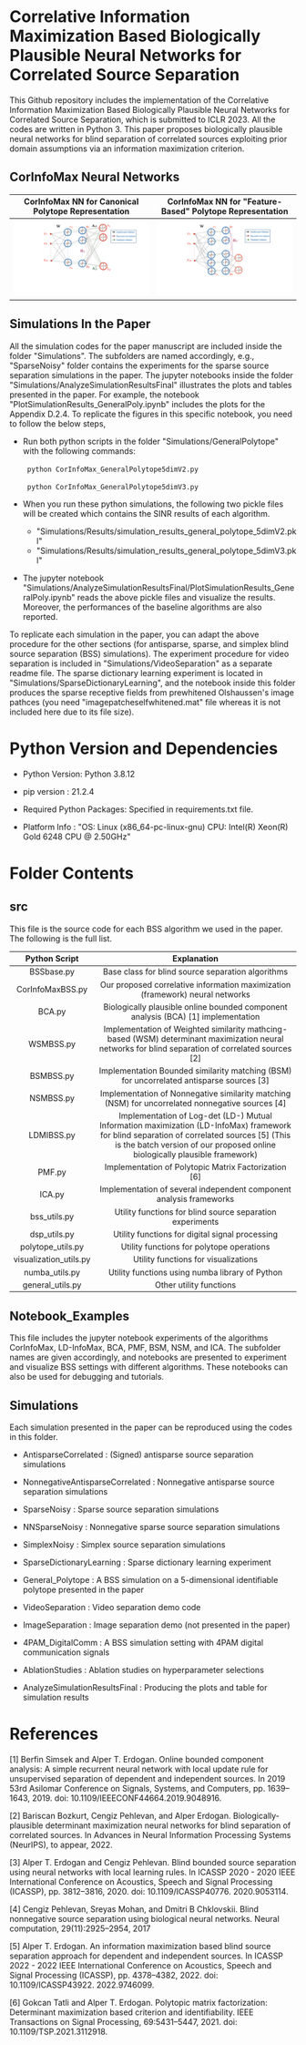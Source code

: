 # Correlative Information Maximization Based Biologically Plausible Neural Networks for Correlated Source Separation

This Github repository includes the implementation of the Correlative Information Maximization Based Biologically Plausible Neural Networks for Correlated Source Separation, which is submitted to ICLR 2023. All the codes are written in Python 3. This paper proposes biologically plausible neural networks for blind separation of correlated sources exploiting prior domain assumptions via an information maximization criterion.

## CorInfoMax Neural Networks

CorInfoMax NN for Canonical Polytope Representation  |  CorInfoMax NN for "Feature-Based" Polytope Representation
:-------------------------:|:-------------------------:
![Sample Network Figures](./Figures/CorInfoMaxHRep3.png)   |  ![Sample Network Figures](./Figures/CorInfoMaxGen.png)

## Simulations In the Paper

All the simulation codes for the paper manuscript are included inside the folder "Simulations". The subfolders are named accordingly, e.g., "SparseNoisy" folder contains the experiments for the sparse source separation simulations in the paper. The jupyter notebooks inside the folder "Simulations/AnalyzeSimulationResultsFinal" illustrates the plots and tables presented in the paper. For example, the notebook "PlotSimulationResults_GeneralPoly.ipynb" includes the plots for the Appendix D.2.4. To replicate the figures in this specific notebook, you need to follow the below steps,

 * Run both python scripts in the folder "Simulations/GeneralPolytope" with the following commands:

    ``` python CorInfoMax_GeneralPolytope5dimV2.py```

    ``` python CorInfoMax_GeneralPolytope5dimV3.py```

 * When you run these python simulations, the following two pickle files will be created which contains the SINR results of each algorithm. 
    * "Simulations/Results/simulation_results_general_polytope_5dimV2.pkl"
    * "Simulations/Results/simulation_results_general_polytope_5dimV3.pkl"

 * The jupyter notebook "Simulations/AnalyzeSimulationResultsFinal/PlotSimulationResults_GeneralPoly.ipynb" reads the above pickle files and visualize the results. Moreover, the performances of the baseline algorithms are also reported.

To replicate each simulation in the paper, you can adapt the above procedure for the other sections (for antisparse, sparse, and simplex blind source separation (BSS) simulations). The experiment procedure for video separation is included in "Simulations/VideoSeparation" as a separate readme file. The sparse dictionary learning experiment is located in "Simulations/SparseDictionaryLearning", and the notebook inside this folder produces the sparse receptive fields from prewhitened Olshaussen's image pathces (you need "imagepatcheselfwhitened.mat" file whereas it is not included here due to its file size).

# Python Version and Dependencies

* Python Version: Python 3.8.12

* pip version : 21.2.4

* Required Python Packages: Specified in requirements.txt file.

* Platform Info : "OS: Linux (x86_64-pc-linux-gnu) CPU: Intel(R) Xeon(R) Gold 6248 CPU @ 2.50GHz"

# Folder Contents

## src
This file is the source code for each BSS algorithm we used in the paper. The following is the full list.
<!-- Python Script  |  Explanation
:-------------------------:|:-------------------------:
* BSSbase.py            | Base class for blind source separation algorithms
* CorInfoMaxBSS.py      : Our proposed correlative information maximization (framework) neural networks 
* BCA.py                : Biologically plausible online bounded component analysis (BCA) [1] implementation
* WSMBSS.py             : Implementation of Weighted similarity mathcing-based (WSM) determinant maximization neural networks for blind separation of correlated sources [2]
* BSMBSS.py             : Implementation Bounded similarity matching (BSM) for uncorrelated antisparse sources [3]
* NSMBSS.py             : Implementation of Nonnegative similarity matching (NSM) for uncorrelated nonnegative sources [4]
* LDMIBSS.py            : Implementation of Log-det (LD-) Mutual Information maximization (LD-InfoMax) framework for blind separation of correlated sources [5](This is the batch version of our proposed online biologically plausible framework)
* PMF.py                : Implementation of Polytopic Matrix Factorization [6]
* ICA.py                : Implementation of several independent component analysis frameworks 
* bss_utils.py          : Utility functions for blind source separation experiments
* dsp_utils.py          : Utility functions for digital signal processing
* polytope_utils.py     : Utility functions for polytope operations
* visualization_utils.py: Utility functions for visualizations
* numba_utils.py        : Utility functions using numba library of Python
* general_utils.py      : Other utility functions -->

Python Script  |  Explanation
:-------------------------:|:-------------------------:
BSSbase.py            | Base class for blind source separation algorithms
CorInfoMaxBSS.py      | Our proposed correlative information maximization (framework) neural networks 
BCA.py                | Biologically plausible online bounded component analysis (BCA) [1] implementation
WSMBSS.py             | Implementation of Weighted similarity mathcing-based (WSM) determinant maximization neural networks for blind separation of correlated sources [2]
BSMBSS.py             | Implementation Bounded similarity matching (BSM) for uncorrelated antisparse sources [3]
NSMBSS.py             | Implementation of Nonnegative similarity matching (NSM) for uncorrelated nonnegative sources [4]
LDMIBSS.py            | Implementation of Log-det (LD-) Mutual Information maximization (LD-InfoMax) framework for blind separation of correlated sources [5] (This is the batch version of our proposed online biologically plausible framework)
PMF.py                | Implementation of Polytopic Matrix Factorization [6]
ICA.py                | Implementation of several independent component analysis frameworks 
bss_utils.py          | Utility functions for blind source separation experiments
dsp_utils.py          | Utility functions for digital signal processing
polytope_utils.py     | Utility functions for polytope operations
visualization_utils.py| Utility functions for visualizations
numba_utils.py        | Utility functions using numba library of Python
general_utils.py      | Other utility functions

## Notebook_Examples
This file includes the jupyter notebook experiments of the algorithms CorInfoMax, LD-InfoMax, BCA, PMF, BSM, NSM, and ICA. The subfolder names are given accordingly, and notebooks are presented to experiment and visualize BSS settings with different algorithms. These notebooks can also be used for debugging and tutorials.

## Simulations
Each simulation presented in the paper can be reproduced using the codes in this folder.

* AntisparseCorrelated                  : (Signed) antisparse source separation simulations
* NonnegativeAntisparseCorrelated       : Nonnegative antisparse source separation simulations
* SparseNoisy                           : Sparse source separation simulations
* NNSparseNoisy                         : Nonnegative sparse source separation simulations
* SimplexNoisy                          : Simplex source separation simulations
* SparseDictionaryLearning              : Sparse dictionary learning experiment
* General_Polytope                      : A BSS simulation on a 5-dimensional identifiable polytope presented in the paper
* VideoSeparation                       : Video separation demo code
* ImageSeparation                       : Image separation demo (not presented in the paper)
* 4PAM_DigitalComm                      : A BSS simulation setting with 4PAM digital communication signals
* AblationStudies                       : Ablation studies on hyperparameter selections

* AnalyzeSimulationResultsFinal         : Producing the plots and table for simulation results

# References

[1] Berfin Simsek and Alper T. Erdogan. Online bounded component analysis: A simple recurrent
neural network with local update rule for unsupervised separation of dependent and independent
sources. In 2019 53rd Asilomar Conference on Signals, Systems, and Computers, pp. 1639–1643,
2019. doi: 10.1109/IEEECONF44664.2019.9048916.

[2] Bariscan Bozkurt, Cengiz Pehlevan, and Alper Erdogan. Biologically-plausible determinant maximization neural networks for blind separation of correlated sources. In Advances in Neural Information Processing Systems (NeurIPS), to appear, 2022.

[3] Alper T. Erdogan and Cengiz Pehlevan. Blind bounded source separation using neural networks
with local learning rules. In ICASSP 2020 - 2020 IEEE International Conference on Acoustics,
Speech and Signal Processing (ICASSP), pp. 3812–3816, 2020. doi: 10.1109/ICASSP40776.
2020.9053114.

[4] Cengiz Pehlevan, Sreyas Mohan, and Dmitri B Chklovskii. Blind nonnegative source separation
using biological neural networks. Neural computation, 29(11):2925–2954, 2017

[5] Alper T. Erdogan. An information maximization based blind source separation approach for dependent and independent sources. In ICASSP 2022 - 2022 IEEE International Conference on Acoustics, Speech and Signal Processing (ICASSP), pp. 4378–4382, 2022. doi: 10.1109/ICASSP43922.
2022.9746099.

[6] Gokcan Tatli and Alper T. Erdogan. Polytopic matrix factorization: Determinant maximization
based criterion and identifiability. IEEE Transactions on Signal Processing, 69:5431–5447, 2021.
doi: 10.1109/TSP.2021.3112918.